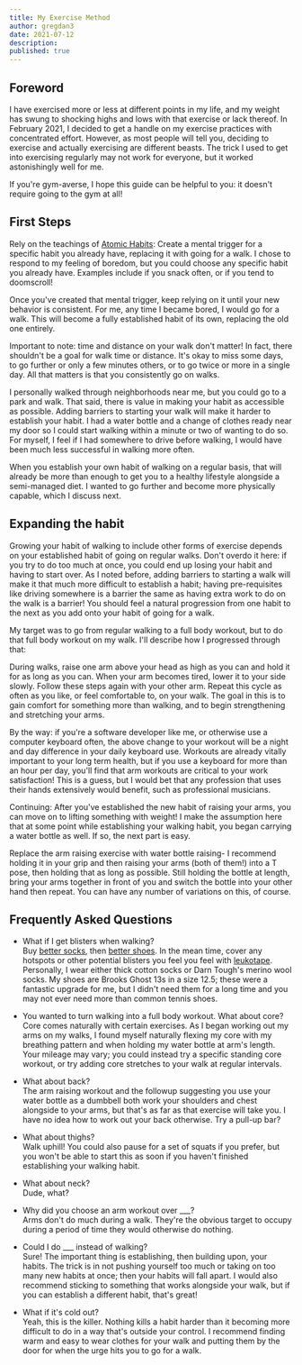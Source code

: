 ```yaml
---
title: My Exercise Method
author: gregdan3
date: 2021-07-12
description:
published: true
---
```


## Foreword

I have exercised more or less at different points in my life, and my weight has
swung to shocking highs and lows with that exercise or lack thereof. In February
2021, I decided to get a handle on my exercise practices with concentrated
effort. However, as most people will tell you, deciding to exercise and actually
exercising are different beasts. The trick I used to get into exercising
regularly may not work for everyone, but it worked astonishingly well for me.

If you're gym-averse, I hope this guide can be helpful to you: it doesn't
require going to the gym at all!

## First Steps

Rely on the teachings of [Atomic Habits](https://jamesclear.com/atomic-habits):
Create a mental trigger for a specific habit you already have, replacing it with
going for a walk. I chose to respond to my feeling of boredom, but you could
choose any specific habit you already have. Examples include if you snack often,
or if you tend to doomscroll!

Once you've created that mental trigger, keep relying on it until your new
behavior is consistent. For me, any time I became bored, I would go for a walk.
This will become a fully established habit of its own, replacing the old one
entirely.

Important to note: time and distance on your walk don't matter! In fact, there
shouldn't be a goal for walk time or distance. It's okay to miss some days, to
go further or only a few minutes others, or to go twice or more in a single day.
All that matters is that you consistently go on walks.

I personally walked through neighborhoods near me, but you could go to a park
and walk. That said, there is value in making your habit as accessible as
possible. Adding barriers to starting your walk will make it harder to establish
your habit. I had a water bottle and a change of clothes ready near my door so I
could start walking within a minute or two of wanting to do so. For myself, I
feel if I had somewhere to drive before walking, I would have been much less
successful in walking more often.

When you establish your own habit of walking on a regular basis, that will
already be more than enough to get you to a healthy lifestyle alongside a
semi-managed diet. I wanted to go further and become more physically capable,
which I discuss next.

## Expanding the habit

Growing your habit of walking to include other forms of exercise depends on your
established habit of going on regular walks. Don't overdo it here: if you try to
do too much at once, you could end up losing your habit and having to start
over. As I noted before, adding barriers to starting a walk will make it that
much more difficult to establish a habit; having pre-requisites like driving
somewhere is a barrier the same as having extra work to do on the walk is a
barrier! You should feel a natural progression from one habit to the next as you
add onto your habit of going for a walk.

My target was to go from regular walking to a full body workout, but to do that
full body workout on my walk. I'll describe how I progressed through that:

During walks, raise one arm above your head as high as you can and hold it for
as long as you can. When your arm becomes tired, lower it to your side slowly.
Follow these steps again with your other arm. Repeat this cycle as often as you
like, or feel comfortable to, on your walk. The goal in this is to gain comfort
for something more than walking, and to begin strengthening and stretching your
arms.

By the way: if you're a software developer like me, or otherwise use a computer
keyboard often, the above change to your workout will be a night and day
difference in your daily keyboard use. Workouts are already vitally important to
your long term health, but if you use a keyboard for more than an hour per day,
you'll find that arm workouts are critical to your work satisfaction! This is a
guess, but I would bet that any profession that uses their hands extensively
would benefit, such as professional musicians.

Continuing: After you've established the new habit of raising your arms, you can
move on to lifting something with weight! I make the assumption here that at
some point while establishing your walking habit, you began carrying a water
bottle as well. If so, the next part is easy.

Replace the arm raising exercise with water bottle raising- I recommend holding
it in your grip and then raising your arms (both of them!) into a T pose, then
holding that as long as possible. Still holding the bottle at length, bring your
arms together in front of you and switch the bottle into your other hand then
repeat. You can have any number of variations on this, of course.

## Frequently Asked Questions

- What if I get blisters when walking? <br>
  Buy [better socks](https://darntough.com/), then [better
  shoes](https://www.brooksrunning.com/). In the mean time, cover any hotspots
  or other potential blisters you feel you feel with
  [leukotape](https://sectionhiker.com/leukotape-blister-prevention-tape-for-running-and-hiking/).
  Personally, I wear either thick cotton socks or Darn Tough's merino wool
  socks. My shoes are Brooks Ghost 13s in a size 12.5; these were a fantastic
  upgrade for me, but I didn't need them for a long time and you may not ever
  need more than common tennis shoes.

- You wanted to turn walking into a full body workout. What about core? <br>
  Core comes naturally with certain exercises. As I began working out my arms on
  my walks, I found myself naturally flexing my core with my breathing pattern
  and when holding my water bottle at arm's length. Your mileage may vary; you
  could instead try a specific standing core workout, or try adding core
  stretches to your walk at regular intervals.

- What about back? <br>
  The arm raising workout and the followup suggesting you use your water bottle
  as a dumbbell both work your shoulders and chest alongside to your arms, but
  that's as far as that exercise will take you. I have no idea how to work out
  your back otherwise. Try a pull-up bar?

- What about thighs? <br>
  Walk uphill! You could also pause for a set of squats if you prefer, but you
  won't be able to start this as soon if you haven't finished establishing your
  walking habit.

- What about neck? <br>
  Dude, what?

- Why did you choose an arm workout over \_\_\_? <br>
  Arms don't do much during a walk. They're the obvious target to occupy during
  a period of time they would otherwise do nothing.

- Could I do \_\_\_ instead of walking? <br>
  Sure! The important thing is establishing, then building upon, your habits.
  The trick is in not pushing yourself too much or taking on too many new habits
  at once; then your habits will fall apart. I would also recommend sticking to
  something that works alongside your walk, but if you can establish a different
  habit, that's great!

- What if it's cold out? <br>
  Yeah, this is the killer. Nothing kills a habit harder than it becoming more
  difficult to do in a way that's outside your control. I recommend finding warm
  and easy to wear clothes for your walk and putting them by the door for when
  the urge hits you to go for a walk.
